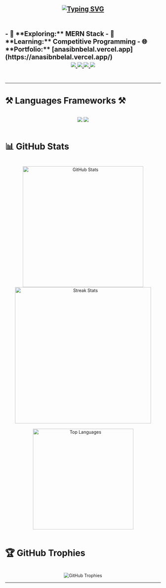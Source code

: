 <h2 align="center">
 <a href="https://git.io/typing-svg"><img src="https://readme-typing-svg.herokuapp.com?font=Fira+Code&weight=600&size=28&pause=1000&color=406DF7&width=435&lines=Hi+!+%2C+I'm+Anas+Ibn+Belal;Competitive+Programmer;MERN+Stack+Web+Developer" alt="Typing SVG" /></a>
 <h2/>
<br/>
  - 🔭 **Exploring:** MERN Stack  
- 🌱 **Learning:** Competitive Programming  
- 🌐 **Portfolio:** [anasibnbelal.vercel.app](https://anasibnbelal.vercel.app/)  
<br/>

<div align="center"> 
  <a href="mailto:anasibnebelal400@gmail.com">
    <img src="https://img.shields.io/badge/Gmail-333333?style=for-the-badge&logo=gmail&logoColor=red" />
  </a>
  <a href="https://linkedin.com/in/anasibelal004" target="_blank">
    <img src="https://img.shields.io/badge/LinkedIn-0077B5?style=for-the-badge&logo=linkedin&logoColor=white" target="_blank" />
  </a>
  <a href="https://codeforces.com/profile/alpha004" target="_blank">
     <img src="https://img.shields.io/badge/Codeforces-1F8ACB?style=for-the-badge&logo=codeforces&logoColor=white" target="_blank" />
  </a>
  <a href="https://portfolio-anas20023.vercel.app/" target="_blank">
     <img src="https://img.shields.io/badge/Portfolio-FF5722?style=for-the-badge&logo=todoist&logoColor=white" target="_blank" /> 
  </a>
</div>

<br/>

<hr/>

# ⚒️ Languages Frameworks ⚒️
<br/>
<div align="center">
    <img src="https://skillicons.dev/icons?i=html,css,tailwind,javascript,typescript,react,nodejs,mongodb,express" />
    <img src="https://skillicons.dev/icons?i=c,cpp,python,vscode,git,github,figma,redux,photoshop" /><br>
</div>

<br/>

# 📊 GitHub Stats
<br/>

<div align="center">
  <img width="390" src="https://awesome-github-stats.azurewebsites.net/user-stats/anas20023?cardType=github&theme=react&preferLogin=true" alt="GitHub Stats" />
  <img width="440" src="https://github-readme-streak-stats.herokuapp.com/?user=anas20023&count_private=true&theme=react&border_radius=10" alt="Streak Stats"/>
</div>

<br/>

<div align="center">
  <img width="325" src="https://github-readme-stats.vercel.app/api/top-langs/?username=anas20023&hide=HTML&langs_count=8&layout=compact&theme=react&border_radius=10" alt="Top Languages" />
</div>

<br/>

# 🏆 GitHub Trophies
<br/>

<div align="center">
  <img src="https://github-profile-trophy.vercel.app/?username=anas20023&theme=onestar&no-frame=true&margin-w=4" alt="GitHub Trophies" />
</div>

<hr/>

<br/>
